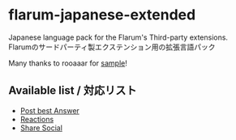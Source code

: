 # flarum-japanese-extended
Japanese language pack for the Flarum's Third-party extensions.  
Flarumのサードパーティ製エクステンション用の拡張言語パック  
  
Many thanks to rooaaar for [sample](https://github.com/rooaaar/lang-french-extended)!

## Available list / 対応リスト
- [Post best Answer](https://discuss.flarum.org/d/3868-select-post-best-answer)
- [Reactions](https://discuss.flarum.org/d/6542-reactions-by-reflar)
- [Share Social](https://discuss.flarum.org/d/20401-friendsofflarum-share-social)
